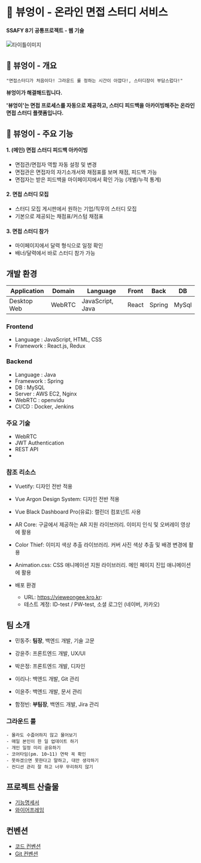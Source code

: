 # 🦉 뷰엉이 - 온라인 면접 스터디 서비스 
#### SSAFY 8기 공통프로젝트 - 웹 기술
![타이틀이미지](./exec/images/logo.png)

<!-- 필수 항목 -->

## 🦉 **뷰엉이** - 개요
    "면접스터디가 처음이다! 그라운드 룰 정하는 시간이 아깝다!, 스터디장이 부담스럽다!"

**뷰엉이가 해결해드립니다.**

**'뷰엉이'는 면접 프로세스를 자동으로 제공하고, 스터디 피드백을 아카이빙해주는 온라인 면접 스터디 플랫폼입니다.**

## 🦉 **뷰엉이** - 주요 기능
#### 1. (메인) 면접 스터디 피드백 아카이빙
- 면접관/면접자 역할 자동 설정 및 변경
- 면접관은 면접자의 자기소개서와 채점표를 보며 채점, 피드백 가능
- 면접자는 받은 피드백을 마이페이지에서 확인 가능 (개별/누적 통계)
#### 2. 면접 스터디 모집
- 스터디 모집 게시판에서 원하는 기업/직무의 스터디 모집
- 기본으로 제공되는 채점표/커스텀 채점표
#### 3. 면접 스터디 참가
- 마이페이지에서 달력 형식으로 일정 확인
- 배너/달력에서 바로 스터디 참가 가능

## 개발 환경

| Application | Domain | Language | Front | Back | DB |
| ---- | ---- | ---- | ---- | ---- | ---- |
| Desktop Web | WebRTC | JavaScript, Java | React | Spring | MySql |

### **Frontend**
- Language : JavaScript, HTML, CSS
- Framework : React.js, Redux


### **Backend**
- Language : Java
- Framework : Spring
- DB : MySQL
- Server : AWS EC2, Nginx
- WebRTC : openvidu
- CI/CD : Docker, Jenkins


### **주요 기술**
  - WebRTC
  - JWT Authentication
  - REST API
  - 

### **참조 리소스**
  * Vuetify: 디자인 전반 적용
  * Vue Argon Design System: 디자인 전반 적용
  * Vue Black Dashboard Pro(유료): 캘린더 컴포넌트 사용
  * AR Core: 구글에서 제공하는 AR 지원 라이브러리. 이미지 인식 및 오버레이 영상에 활용
  * Color Thief: 이미지 색상 추출 라이브러리. 커버 사진 색상 추출 및 배경 변경에 활용
  * Animation.css: CSS 애니메이션 지원 라이브러리. 메인 페이지 진입 애니메이션에 활용

* 배포 환경
  - URL: https://vieweongee.kro.kr:
  - 테스트 계정: ID-test / PW-test, 소셜 로그인 (네이버, 카카오)


<!-- 자유 양식 -->

## 팀 소개
  * 민동주: **팀장**, 백엔드 개발, 기술 고문

  * 강윤주: 프론트엔드 개발, UX/UI

  * 박은정: 프론트엔드 개발, 디자인

  * 이리나: 백엔드 개발, Git 관리

  * 이윤주: 백엔드 개발, 문서 관리

  * 함정빈: **부팀장**, 백엔드 개발, Jira 관리

### 그라운드 룰
    - 몰라도 수줍어하지 않고 물어보기
    - 매일 본인이 한 일 업데이트 하기
    - 개인 일정 미리 공유하기
    - 코어타임(pm. 10~11) 연락 꼭 확인
    - 못하겠으면 못한다고 말하고, 대안 생각하기
    - 컨디션 관리 잘 하고 너무 무리하지 않기

## 프로젝트 산출물
- [기능명세서](./산출물/기능명세서.md)
- [와이어프레임](./산출물/와이어프레임.md)

## 컨벤션
- [코드 컨벤션](./산출물/코드컨벤션.md)
- [Git 컨벤션](./산출물/깃컨벤션.md)



